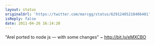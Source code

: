 ```yaml
---
layout: status
originalUrl: 'https://twitter.com/marcgg/status/62912405218406401'
isReply: false
date: 2011-04-26 16:14:20
---
```


"Arel ported to node js — with some changes" ~ http://bit.ly/eMXCBO
